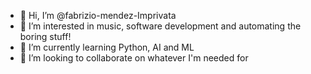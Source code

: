 - 👋 Hi, I’m @fabrizio-mendez-Imprivata
- 👀 I’m interested in music, software development and automating the boring stuff!
- 🌱 I’m currently learning Python, AI and ML
- 💞️ I’m looking to collaborate on whatever I'm needed for

<!---
fabrizio-mendez-Imprivata/fabrizio-mendez-Imprivata is a ✨ special ✨ repository because its `README.md` (this file) appears on your GitHub profile.
You can click the Preview link to take a look at your changes.
--->
